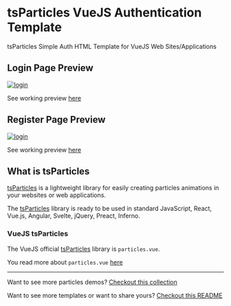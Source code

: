 # tsParticles VueJS Authentication Template

tsParticles Simple Auth HTML Template for VueJS Web Sites/Applications

## Login Page Preview
[![login](https://raw.githubusercontent.com/tsparticles/vue3-auth-template/main/__screenshots/login.png)](https://tsparticles.github.io/vue-auth-template/#/login)

See working preview [here](https://tsparticles.github.io/vue-auth-template/#/login)

## Register Page Preview
[![login](https://raw.githubusercontent.com/tsparticles/vue3-auth-template/main/__screenshots/register.png)](https://tsparticles.github.io/vue-auth-template/#/register)

See working preview [here](https://tsparticles.github.io/vue-auth-template/#/register)

## What is tsParticles

[tsParticles](https://github.com/matteobruni/tsparticles) is a lightweight library for easily creating particles animations in your websites or web applications.

The [tsParticles](https://github.com/matteobruni/tsparticles) library is ready to be used in standard JavaScript, React, Vue.js, Angular, Svelte, jQuery, Preact, Inferno.

### VueJS tsParticles

The VueJS official [tsParticles](https://github.com/matteobruni/tsparticles) library is `particles.vue`.

You read more about `particles.vue` [here](https://github.com/matteobruni/tsparticles/blob/master/components/vue/README.md) 

---

Want to see more particles demos? [Checkout this collection](https://codepen.io/collection/DPOage)

Want to see more templates or want to share yours? [Checkout this README](https://github.com/tsparticles/templates)
